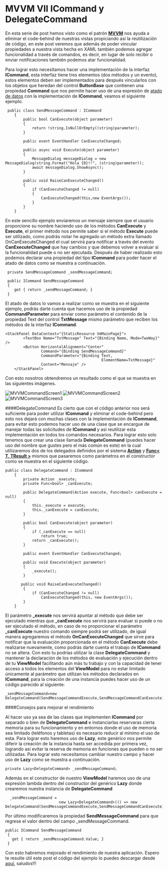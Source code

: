 # MVVM VII ICommand y DelegateCommand
En esta serie de post hemos visto como el patrón [**MVVM**](https://saturninopimentel.com/tag/mvvm/) nos ayuda a eliminar el code-behind de nuestras vistas propiciando así la reutilización de código, en este post veremos que además de poder vincular propiedades a nuestra vista hecha en XAML también podemos agregar funcionalidad a través de comandos, es decir, en lugar de solo recibir o enviar notificaciones también podemos atar funcionalidad.

Para lograr esto necesitamos hacer una implementación de la interfaz  **ICommand**, esta interfaz tiene tres elementos (dos métodos y un evento), estos elementos deben ser implementados para después vincularlos con los objetos que heredan del control **ButtonBase** que contienen una propiedad **Command** que nos permite hacer uso de una expresión de [atado de datos](https://saturninopimentel.com/mvvm-ii-trabajando-con-atado-de-datos/) con la implementación de **ICommand**, veamos el siguiente ejemplo.

```language-csharp
 public class SendMessageCommand : ICommand
    {
        public bool CanExecute(object parameter)
        {
            return !string.IsNullOrEmpty((string)parameter);
        }

        public event EventHandler CanExecuteChanged;

        public async void Execute(object parameter)
        {
            MessageDialog messageDialog = new MessageDialog(string.Format("Hola {0}!!", (string)parameter));
            await messageDialog.ShowAsync();
        }

        public void RaiseCanExecuteChanged()
        {
            if (CanExecuteChanged != null)
            {
                CanExecuteChanged(this,new EventArgs());
            }
        }
    }
```
En este sencillo ejemplo enviaremos un mensaje siempre que el usuario proporcione su nombre haciendo uso de los métodos **CanExecute** y **Execute**, el primer método nos permite saber si el método **Execute** puede ser utilizado, como podrás notar he agregado un método extra llamado OnCanExecuteChanged el cual servirá para notificar a través del evento **CanExecuteChanged** que hay cambios y que debemos volver a evaluar si la funcionalidad puede o no ser ejecutada. Después de haber realizado esto podemos declarar una propiedad del tipo **ICommand** para poder hacer el atado de datos como se muestra a continuación.

```language-csharp
 private SendMessageCommand _sendMessageCommand;

 public ICommand SendMessageCommand
 {
    get { return _sendMessageCommand; }
 }
```
El atado de datos lo vamos a realizar como se muestra en el siguiente ejemplo, podrás darte cuenta que hacemos uso de la propiedad **CommandParameter** para enviar como parámetro el contenido de la propiedad Text del control **TxtMessage** mismo parámetro que reciben los métodos de la interfaz **ICommand**.
```
<StackPanel DataContext="{StaticResource VmMainPage}">
        <TextBox Name="TxtMessage" Text="{Binding Name, Mode=TwoWay}" />
        <Button HorizontalAlignment="Center"
                Command="{Binding SendMessageCommand}"
                CommandParameter="{Binding Text,
                                           ElementName=TxtMessage}"
                Content="Mensaje" />
    </StackPanel>
```

Con esto nosotros obtendremos un resultado como el que se muestra en las siguientes imágenes.

![MVVMCommandScreen1](https://saturninopimentel.com/content/images/2015/06/wp_ss_20150623_0001.png)
![MVVMCommandScreen2](https://saturninopimentel.com/content/images/2015/06/wp_ss_20150623_0003.png)
![MVVMCommandScreen3](https://saturninopimentel.com/content/images/2015/06/wp_ss_20150623_0002.png)

####DelegateCommand
Es cierto que con el código anterior nos será suficiente para poder utilizar **ICommand** y eliminar el code-behind pero esto nos dejará con muchas clases con la implementación de **ICommand**, para evitar esto podemos hacer uso de una clase que se encargue de manejar todas las solicitudes de **ICommand** y así reutilizar esta implementación en todos los comandos necesarios. Para lograr esto solo tenemos que crear una clase llamada **DelegateCommand** (puedes hacer uso del nombre que gustes pero el más común es este) en la cual utilizaremos dos de los delegados definidos por el sistema [**Action**](https://msdn.microsoft.com/en-us/library/system.action(v=vs.110).aspx) y [**Func< T, TResult >**](https://msdn.microsoft.com/en-us/library/bb549151(v=vs.110).aspx) mismos que pasaremos como parámetros en el constructor como se muestra en el siguiente código.

```language-csharp
public class DelegateCommand : ICommand
    {
        private Action _execute;
        private Func<bool> _canExecute;

        public DelegateCommand(Action execute, Func<bool> canExecute = null)
        {
            this._execute = execute;
            this._canExecute = canExecute;
        }

        public bool CanExecute(object parameter)
        {
            if (_canExecute == null)
                return true;
            return _canExecute();
        }

        public event EventHandler CanExecuteChanged;

        public void Execute(object parameter)
        {
            _execute();
        }

       public void RaiseCanExecuteChanged()
        {
            if (CanExecuteChanged != null)
                CanExecuteChanged(this, new EventArgs());
        }
    }
```

El parámetro **_execute** nos servirá apuntar al método que debe ser ejecutado mientras que **_canExecute** nos servirá para evaluar si puede o no ser ejecutado el método, en caso de no proporcionar el parámetro **_canExecute** nuestro comando siempre podrá ser utilizado, de igual manera agregaremos el método  **OnCanExecuteChanged** que sirve para notificar que la evaluación proporcionada en el método **CanExecute** debe realizarse nuevamente, como podrás darte cuenta el trabajo de **ICommand** no se altera.
Con esto tu podrías utilizar la clase **DelegateCommand** y mantener la declaración de los métodos de evaluación y ejecución dentro de tu **ViewModel** facilitando aún más tu trabajo y con la capacidad de tener acceso a todos los elementos del **ViewModel** para no estar limitado únicamente al parámetro que utilizan los métodos declarados en **ICommand**, para la creación de una instancia puedes hacer uso de un código parecido al siguiente:

```language-csharp 
_sendMessageCommand=new DelegateCommand(SendMessageCommandExecute,SendMessageCommandCanExecute)
```

####Consejos para mejorar el rendimiento

Al hacer uso ya sea de las clases que implementen **ICommand** por separado o bien de **DelegateCommand** e instanciarlas reservaras cierta memoria para su funcionamiento y en entornos donde el uso de memoria sea limitado (teléfonos y tabletas) es necesario reducir al mínimo el uso de esta. Para lograr esto haremos uso de **Lazy<T>**, este genérico nos permite diferir la creación de la instancia hasta ser accedida por primera vez, logrando así evitar la reserva de memoria en funciones que pueden o no ser utilizadas. Para lograr esto necesitamos cambiar nuestro campo y hacer uso de **Lazy<T>** como se muestra a continuación.

```language-csharp
private Lazy<DelegateCommand> _sendMessageCommand; 
```
Además en el constructor de nuestro **ViewModel** haremos uso de una expresión lambda dentro del constructor del genérico **Lazy<T>** donde crearemos nuestra instancia de **DelegateCommand**
```language-csharp
  _sendMessageCommand =
                        new Lazy<DelegateCommand>(() => new DelegateCommand(SendMessageCommandExecute,SendMessageCommandCanExecute));
```
Por último modificaremos la propiedad **SendMessageCommand** para que regrese el valor dentro del campo _sendMessageCommand.
```language-csharp
public ICommand SendMessageCommand
 {
   get { return _sendMessageCommand.Value; }
 }
```
Con esto habremos mejorado el rendimiento de nuestra aplicación. Espero te resulte útil este post el código del ejemplo lo puedes descargar desde [aquí](https://github.com/Satur01/MVVMDelegateCommand), saludos!!!
